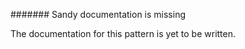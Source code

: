 <Note>

####### Sandy documentation is missing

The documentation for this pattern is yet to be written.

</Note>
